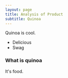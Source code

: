 ```yaml
---
layout: page
title: Analysis of Product
subtitle: Quinoa
---
```


Quinoa is cool.

* Delicious
* Swag

### What is quinoa

It's food.
